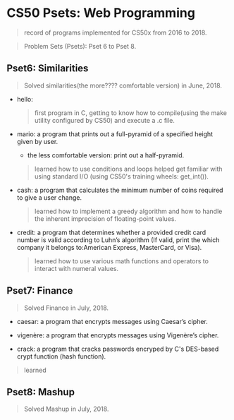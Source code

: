 # CS50 Psets: Web Programming

> record of programs implemented for CS50x from 2016 to 2018.

> Problem Sets (Psets): Pset 6 to Pset 8.

> 


## Pset6: Similarities
> Solved similarities(the more???? comfortable version) in June, 2018.

- hello: 
  > first program in C, getting to know how to compile(using the make utility configured by CS50) and execute a .c file.
  
- mario: a program that prints out a full-pyramid of a specified height given by user.
    - the less comfortable version: print out a half-pyramid.
    
  > learned how to use conditions and loops
  > helped get familiar with using standard I/O (using CS50's training wheels: get_int()).
  
- cash: a program that calculates the minimum number of coins required to give a user change.
  > learned how to implement a greedy algorithm and how to handle the inherent imprecision of floating-point values.
  
- credit: a program that determines whether a provided credit card number is valid according to Luhn’s algorithm (If valid, print the which company it belongs to:American Express, MasterCard, or Visa).
  > learned how to use various math functions and operators to interact with numeral values.

## Pset7: Finance
> Solved Finance in July, 2018.

- caesar: a program that encrypts messages using Caesar’s cipher.

- vigenère: a program that encrypts messages using Vigenère’s cipher.

- crack: a program that cracks passwords encryped by C's DES-based crypt function (hash function).
    
> learned 
      
## Pset8: Mashup
> Solved Mashup in July, 2018.

